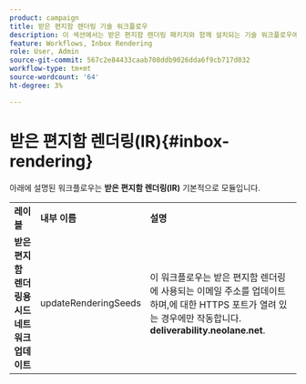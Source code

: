 ```yaml
---
product: campaign
title: 받은 편지함 렌더링 기술 워크플로우
description: 이 섹션에서는 받은 편지함 렌더링 패키지와 함께 설치되는 기술 워크플로우에 대해 설명합니다
feature: Workflows, Inbox Rendering
role: User, Admin
source-git-commit: 567c2e84433caab708ddb9026dda6f9cb717d032
workflow-type: tm+mt
source-wordcount: '64'
ht-degree: 3%

---
```



# 받은 편지함 렌더링(IR){#inbox-rendering}



아래에 설명된 워크플로우는 **받은 편지함 렌더링(IR)** 기본적으로 모듈입니다.

<table> 
 <tbody> 
  <tr> 
   <td> <strong>레이블</strong><br /> </td> 
   <td> <strong>내부 이름</strong><br /> </td> 
   <td> <strong>설명</strong><br /> </td> 
  </tr> 
  <tr> 
   <td> <strong>받은 편지함 렌더링용 시드 네트워크 업데이트</strong><br /> </td> 
   <td> <span class="uicontrol">updateRenderingSeeds</span> <br /> </td> 
   <td> 이 워크플로우는 받은 편지함 렌더링에 사용되는 이메일 주소를 업데이트하며,에 대한 HTTPS 포트가 열려 있는 경우에만 작동합니다. <strong>deliverability.neolane.net</strong>.<br /> </td> 
  </tr> 
 </tbody> 
</table>

